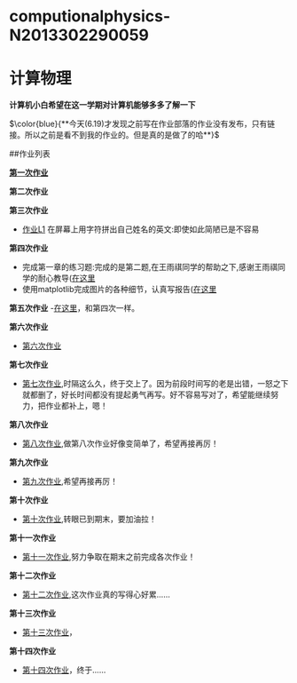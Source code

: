 # computionalphysics-N2013302290059
计算物理
======
**计算机小白希望在这一学期对计算机能够多多了解一下**

$\color{blue}{**今天(6.19)才发现之前写在作业部落的作业没有发布，只有链接。所以之前是看不到我的作业的。但是真的是做了的哈**}$

##作业列表

**[第一次作业](https://stackedit.io/editor)**

**第二次作业**

**第三次作业**
- [作业L1](https://raw.githubusercontent.com/tongqiancao/computionalphysics-N2013302290059/master/homework3/homework3.py) 在屏幕上用字符拼出自己姓名的英文:即使如此简陋已是不容易 

**第四次作业**
- 完成第一章的练习题:完成的是第二题,在王雨祺同学的帮助之下,感谢王雨祺同学的耐心教导([在这里](https://raw.githubusercontent.com/tongqiancao/computionalphysics-N2013302290059/master/homework4/homeworr4.2.py)
- 使用matplotlib完成图片的各种细节，认真写报告([在这里](https://www.zybuluo.com/tongqiancao/note/411867)

**第五次作业**
-[在这里](https://www.zybuluo.com/tongqiancao/note/335355)，和第四次一样。

**第六次作业**
- [第六次作业](https://www.zybuluo.com/tongqiancao/note/335412)

**第七次作业**
- [第七次作业](https://www.zybuluo.com/tongqiancao/note/396963),时隔这么久，终于交上了。因为前段时间写的老是出错，一怒之下就都删了，好长时间都没有提起勇气再写。好不容易写对了，希望能继续努力，把作业都补上，嗯！

**第八次作业**
- [第八次作业](https://www.zybuluo.com/tongqiancao/note/399135),做第八次作业好像变简单了，希望再接再厉！
 
**第九次作业**
- [第九次作业](https://www.zybuluo.com/tongqiancao/note/399877),希望再接再厉！

**第十次作业**
- [第十次作业](https://www.zybuluo.com/tongqiancao/note/408550),转眼已到期末，要加油拉！

**第十一次作业**
- [第十一次作业](https://www.zybuluo.com/tongqiancao/note/410322),努力争取在期末之前完成各次作业！

**第十二次作业**
- [第十二次作业](https://www.zybuluo.com/tongqiancao/note/411000),这次作业真的写得心好累……

**第十三次作业**
- [第十三次作业](https://www.zybuluo.com/tongqiancao/note/411735)，


**第十四次作业**
- [第十四次作业](https://www.zybuluo.com/tongqiancao/note/411876)，终于……

